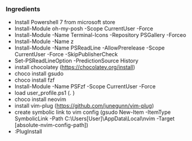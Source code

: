 ### Ingredients
- Install Powershell 7 from microsoft store
- Install-Module oh-my-posh -Scope CurrentUser -Force
- Install-Module -Name Terminal-Icons -Repository PSGallery -Forceo
- Install-Module -Name z
- Install-Module -Name PSReadLine -AllowPrerelease -Scope CurrentUser -Force -SkipPublisherCheck
- Set-PSReadLineOption -PredictionSource History
- install chocolatey (https://chocolatey.org/install)
- choco install gsudo
- choco install fzf
- Install-Module -Name PSFzf -Scope CurrentUser -Force
- load user_profile.ps1 (. <url>)
- choco install neovim
- install vim-plug (https://github.com/junegunn/vim-plug)
- create symbolic link to vim config (gsudo New-Item -ItemType SymbolicLink -Path C:\Users\[User]\AppData\Local\nvim -Target [absolute-nvim-config-path])
- :PlugInstall
